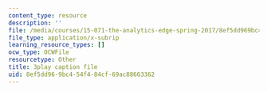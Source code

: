 ```yaml
---
content_type: resource
description: ''
file: /media/courses/15-071-the-analytics-edge-spring-2017/8ef5dd969bc454f484cf69ac88663362_JGetImYLis.vtt
file_type: application/x-subrip
learning_resource_types: []
ocw_type: OCWFile
resourcetype: Other
title: 3play caption file
uid: 8ef5dd96-9bc4-54f4-84cf-69ac88663362
---
```

